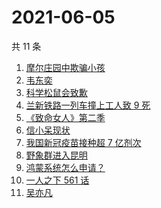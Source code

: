 # 2021-06-05

共 11 条

<!-- BEGIN ZHIHUSEARCH -->
<!-- 最后更新时间 Sat Jun 05 2021 11:01:37 GMT+0800 (China Standard Time) -->
1. [摩尔庄园中欺骗小孩](https://www.zhihu.com/search?q=摩尔庄园)
1. [韦东奕](https://www.zhihu.com/search?q=韦东奕)
1. [科学松鼠会致歉](https://www.zhihu.com/search?q=科学松鼠会)
1. [兰新铁路一列车撞上工人致 9 死](https://www.zhihu.com/search?q=兰新铁路)
1. [《致命女人》第二季](https://www.zhihu.com/search?q=致命女人)
1. [信小呆现状](https://www.zhihu.com/search?q=信小呆)
1. [我国新冠疫苗接种超 7 亿剂次](https://www.zhihu.com/search?q=新冠疫苗)
1. [野象群进入昆明](https://www.zhihu.com/search?q=云南大象)
1. [鸿蒙系统怎么申请？](https://www.zhihu.com/search?q=鸿蒙系统怎么申请)
1. [一人之下 561 话](https://www.zhihu.com/search?q=一人之下)
1. [吴亦凡](https://www.zhihu.com/search?q=吴亦凡)
<!-- END ZHIHUSEARCH -->
